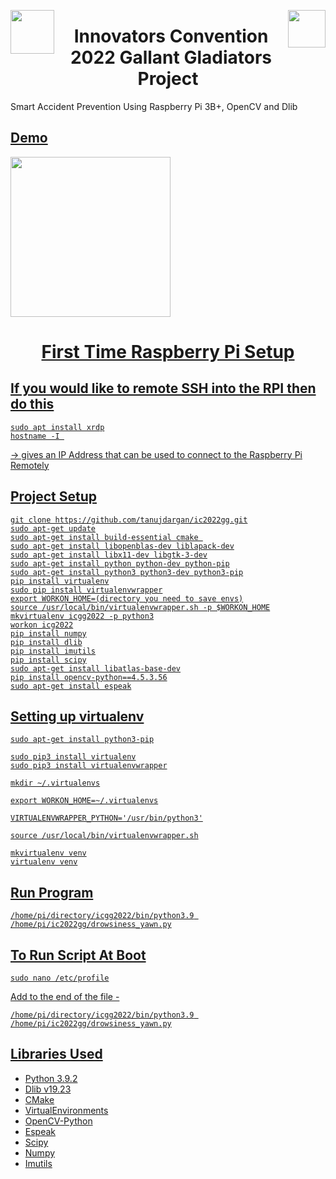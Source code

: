 <img src="https://img.search.brave.com/FYZv7tc4rXgB7MBBlx_5fpPs5nty8vxddZHTgHMk5Es/rs:fit:256:256:1/g:ce/aHR0cHM6Ly93d3cu/cmFzcGJlcnJ5cGku/b3JnL3dwLWNvbnRl/bnQvdXBsb2Fkcy8y/MDEyLzAxL1NwZWMt/UmFzcGJlcnJ5UGkt/R0lGLTI1Ni1UcmFu/c3AuZ2lm.gif" width="70" height="70" align="left"/> <img src="https://img.search.brave.com/EqqdMAUAljyJNtFZXbZmuPjWk-rG3eYXr5RXcvBcgfQ/rs:fit:480:320:1/g:ce/aHR0cHM6Ly9tZWRp/YS5naXBoeS5jb20v/bWVkaWEvUkRKZk9T/T2Rsbmh1L2dpcGh5/LmdpZg.gif" width="60" height="60" align="right" />

<h1 align="center">Innovators Convention 2022 Gallant Gladiators Project</h1>


Smart Accident Prevention Using Raspberry Pi 3B+, OpenCV and Dlib

<a href="https://www.canva.com/design/DAE38Dxw5-Q/view">
  
## Demo

<img src = "https://raw.githubusercontent.com/tanujdargan/accidentscape/main/icgg2022gif.gif?token=GHSAT0AAAAAABSBHTQMMWEKOTAETM2FE7K6YRSY24A" width="256" height="256" align="center">
  
<h1 align="center">First Time Raspberry Pi Setup</h1>

## If you would like to remote SSH into the RPI then do this
```
sudo apt install xrdp
hostname -I 
```
→ gives an IP Address that can be used to connect to the Raspberry Pi Remotely
## Project Setup
```
git clone https://github.com/tanujdargan/ic2022gg.git
sudo apt-get update
sudo apt-get install build-essential cmake 
sudo apt-get install libopenblas-dev liblapack-dev
sudo apt-get install libx11-dev libgtk-3-dev
sudo apt-get install python python-dev python-pip
sudo apt-get install python3 python3-dev python3-pip
pip install virtualenv
sudo pip install virtualenvwrapper
export WORKON_HOME=(directory you need to save envs)
source /usr/local/bin/virtualenvwrapper.sh -p $WORKON_HOME
mkvirtualenv icgg2022 -p python3
workon icg2022
pip install numpy
pip install dlib
pip install imutils
pip install scipy
sudo apt-get install libatlas-base-dev
pip install opencv-python==4.5.3.56
sudo apt-get install espeak
```
## Setting up virtualenv
```
sudo apt-get install python3-pip

sudo pip3 install virtualenv
sudo pip3 install virtualenvwrapper

mkdir ~/.virtualenvs

export WORKON_HOME=~/.virtualenvs

VIRTUALENVWRAPPER_PYTHON='/usr/bin/python3'

source /usr/local/bin/virtualenvwrapper.sh

mkvirtualenv venv
virtualenv venv
```
## Run Program
```
/home/pi/directory/icgg2022/bin/python3.9 /home/pi/ic2022gg/drowsiness_yawn.py
```
## To Run Script At Boot
```
sudo nano /etc/profile
```
Add to the end of the file -
```
/home/pi/directory/icgg2022/bin/python3.9 /home/pi/ic2022gg/drowsiness_yawn.py
```
## Libraries Used

* Python 3.9.2
* Dlib v19.23
* CMake
* VirtualEnvironments
* OpenCV-Python
* Espeak
* Scipy
* Numpy
* Imutils
